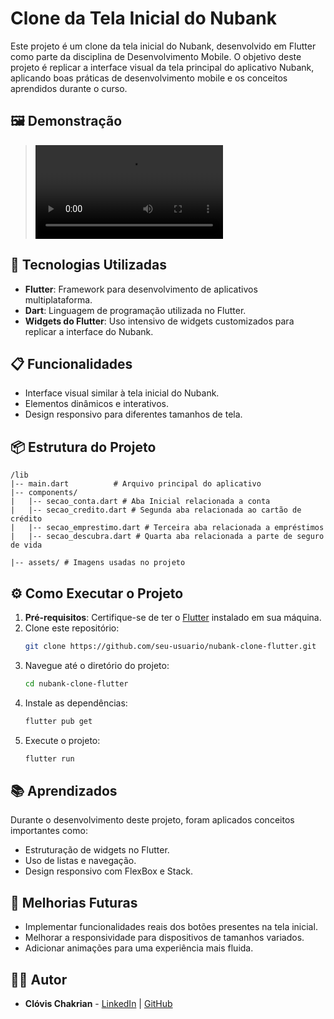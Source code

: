# Clone da Tela Inicial do Nubank

Este projeto é um clone da tela inicial do Nubank, desenvolvido em Flutter como parte da disciplina de Desenvolvimento Mobile. O objetivo deste projeto é replicar a interface visual da tela principal do aplicativo Nubank, aplicando boas práticas de desenvolvimento mobile e os conceitos aprendidos durante o curso.

## 🖼️ Demonstração

> <video controls src="docs/20241014-0055-30.4464103.mp4" title="Title"></video>

## 🚀 Tecnologias Utilizadas

- **Flutter**: Framework para desenvolvimento de aplicativos multiplataforma.
- **Dart**: Linguagem de programação utilizada no Flutter.
- **Widgets do Flutter**: Uso intensivo de widgets customizados para replicar a interface do Nubank.

## 📋 Funcionalidades

- Interface visual similar à tela inicial do Nubank.
- Elementos dinâmicos e interativos.
- Design responsivo para diferentes tamanhos de tela.

## 📦 Estrutura do Projeto

```
/lib
|-- main.dart          # Arquivo principal do aplicativo
|-- components/
|   |-- secao_conta.dart # Aba Inicial relacionada a conta
|   |-- secao_credito.dart # Segunda aba relacionada ao cartão de crédito
|   |-- secao_emprestimo.dart # Terceira aba relacionada a empréstimos
|   |-- secao_descubra.dart # Quarta aba relacionada a parte de seguro de vida

|-- assets/ # Imagens usadas no projeto
```

## ⚙️ Como Executar o Projeto

1. **Pré-requisitos**: Certifique-se de ter o [Flutter](https://flutter.dev/docs/get-started/install) instalado em sua máquina.
2. Clone este repositório:
   ```bash
   git clone https://github.com/seu-usuario/nubank-clone-flutter.git
   ```
3. Navegue até o diretório do projeto:
   ```bash
   cd nubank-clone-flutter
   ```
4. Instale as dependências:
   ```bash
   flutter pub get
   ```
5. Execute o projeto:
   ```bash
   flutter run
   ```

## 📚 Aprendizados

Durante o desenvolvimento deste projeto, foram aplicados conceitos importantes como:
- Estruturação de widgets no Flutter.
- Uso de listas e navegação.
- Design responsivo com FlexBox e Stack.

## 📌 Melhorias Futuras

- Implementar funcionalidades reais dos botões presentes na tela inicial.
- Melhorar a responsividade para dispositivos de tamanhos variados.
- Adicionar animações para uma experiência mais fluida.

## 👨‍💻 Autor

- **Clóvis Chakrian** - [LinkedIn](https://www.linkedin.com/in/clovis-chakrian) | [GitHub](https://github.com/clovis-chakrian)